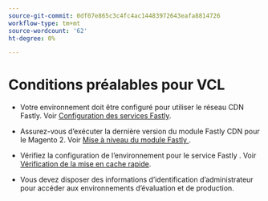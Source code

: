 ```yaml
---
source-git-commit: 0df07e865c3c4fc4ac14483972643eafa8814726
workflow-type: tm+mt
source-wordcount: '62'
ht-degree: 0%

---
```

# Conditions préalables pour VCL

<!-- Prerequisites section inserted in tutorials for customizing the Fastly service configuration with custom VCL snippets. -->

- Votre environnement doit être configuré pour utiliser le réseau CDN Fastly. Voir [Configuration des services Fastly](/help/cloud-guide/cdn/fastly-configuration.md).

- Assurez-vous d’exécuter la dernière version du module Fastly CDN pour le Magento 2. Voir [ Mise à niveau du module Fastly ](/help/cloud-guide/cdn/fastly-configuration.md#upgrade-fastly-module).

- Vérifiez la configuration de l’environnement pour le service Fastly . Voir [Vérification de la mise en cache rapide](/help/cloud-guide/launch/checklist.md#verify-fastly-caching).

- Vous devez disposer des informations d’identification d’administrateur pour accéder aux environnements d’évaluation et de production.
